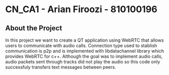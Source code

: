 # CN_CA1 - Arian Firoozi - 810100196
## About the Project

In this project we want to create a QT application using WebRTC that allows users to communicate with audio calls. Connection type used to stablish communication is p2p and is implemented with libdatachannel library which provides WebRTC for c++.
Although the goal was to implement audio calls, audio packets sent through tracks did not play the audio so this code only successfuly transfers text messages between peers.
